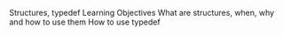Structures, typedef
Learning Objectives
What are structures, when, why and how to use them
How to use typedef
